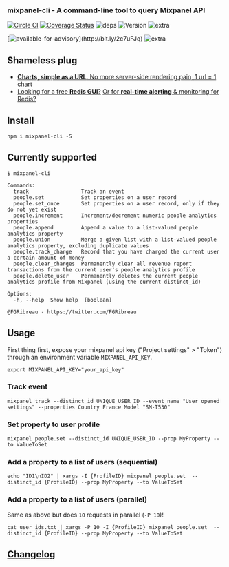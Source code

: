 ### mixpanel-cli - A command-line tool to query Mixpanel API

[![Circle CI](https://img.shields.io/circleci/project/FGRibreau/mixpanel-cli/master.svg?style=flat)](https://circleci.com/gh/FGRibreau/mixpanel-cli/tree/master) [![Coverage Status](https://img.shields.io/coveralls/FGRibreau/mixpanel-cli/master.svg)](https://coveralls.io/github/FGRibreau/mixpanel-cli?branch=master) ![deps](https://img.shields.io/david/fgribreau/mixpanel-cli.svg?style=flat) ![Version](https://img.shields.io/npm/v/mixpanel-cli.svg?style=flat) ![extra](https://img.shields.io/badge/actively%20maintained-yes-ff69b4.svg?style=flat)

[![available-for-advisory](https://img.shields.io/badge/available%20for%20consulting%20advisory-yes-ff69b4.svg?)](http://bit.ly/2c7uFJq) ![extra](https://img.shields.io/badge/actively%20maintained-yes-ff69b4.svg)


<!-- > Finally a **clear**, **succinct** and *safe* syntax to do Pattern Matching in modern JavaScript. [(backstory)](http://blog.fgribreau.com/2015/12/mixpanel-cli-pattern-matching-for-modern.html) -->


## Shameless plug

- [**Charts, simple as a URL**. No more server-side rendering pain, 1 url = 1 chart](http://bit.ly/2e1wzfG)
- [Looking for a free **Redis GUI**?](http://bit.ly/2e1xug6) [Or for **real-time alerting** & monitoring for Redis?](http://bit.ly/2e1y65v)


## Install

```
npm i mixpanel-cli -S
```

## Currently supported

```
$ mixpanel-cli

Commands:
  track                 Track an event
  people.set            Set properties on a user record
  people.set_once       Set properties on a user record, only if they do not yet exist
  people.increment      Increment/decrement numeric people analytics properties
  people.append         Append a value to a list-valued people analytics property
  people.union          Merge a given list with a list-valued people analytics property, excluding duplicate values
  people.track_charge   Record that you have charged the current user a certain amount of money
  people.clear_charges  Permanently clear all revenue report transactions from the current user's people analytics profile
  people.delete_user    Permanently deletes the current people analytics profile from Mixpanel (using the current distinct_id)

Options:
  -h, --help  Show help  [boolean]

@FGRibreau - https://twitter.com/FGRibreau
```

## Usage

First thing first, expose your mixpanel api key ("Project settings" > "Token") through an environment variable `MIXPANEL_API_KEY`.

```shell
export MIXPANEL_API_KEY="your_api_key"
```


### Track event

```shell
mixpanel track --distinct_id UNIQUE_USER_ID --event_name "User opened settings" --properties Country France Model "SM-T530"
```

### Set property to user profile

```shell
mixpanel people.set --distinct_id UNIQUE_USER_ID --prop MyProperty --to ValueToSet
```

### Add a property to a list of users (sequential)

```shell
echo "ID1\nID2" | xargs -I {ProfileID} mixpanel people.set  --distinct_id {ProfileID} --prop MyProperty --to ValueToSet
```

### Add a property to a list of users (parallel)

Same as above but does `10` requests in parallel (`-P 10`)!

```shell
cat user_ids.txt | xargs -P 10 -I {ProfileID} mixpanel people.set  --distinct_id {ProfileID} --prop MyProperty --to ValueToSet
```


## [Changelog](/CHANGELOG.md)
